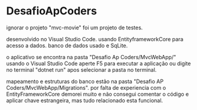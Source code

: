 # DesafioApCoders

ignorar o projeto "mvc-movie" foi um projeto de testes.

desenvolvido no Visual Studio Code.
usando EntityframeworkCore para acesso a dados.
banco de dados usado e SqLite.


o aplicativo se encontra na pasta "Desafio Ap Coders/MvcWebApp/"
usando o Visual Studio Code aperte F5 para executar a aplicação ou digite no terminal "dotnet run" apos selecionar a pasta no terminal.

mapeamento e estruturas do banco estão na pasta "Desafio AP Coders/MvcWebApp/Migrations".
por falta de experiencia com o EntityFrameworkCore demorei muito e não consegui comentar o código e aplicar chave estrangeira, mas tudo relacionado esta funcional.
